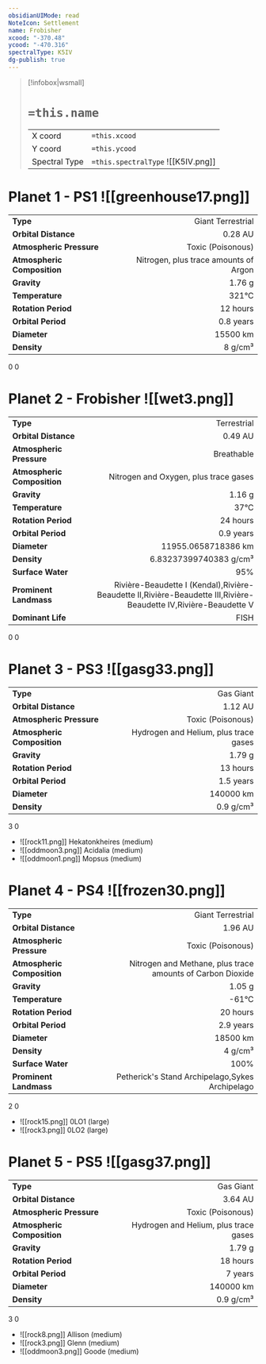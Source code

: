 ```yaml
---
obsidianUIMode: read
NoteIcon: Settlement
name: Frobisher
xcood: "-370.48"
ycood: "-470.316"
spectralType: K5IV
dg-publish: true
---
```

> [!infobox|wsmall]
> # `=this.name`
> | | |
> | - | - |
> | X coord | `=this.xcood` |
> | Y coord| `=this.ycood` |
> | Spectral Type | `=this.spectralType` ![[K5IV.png]] |

# Planet 1 - PS1 ![[greenhouse17.png]]
|                             |                           |
| --------------------------- | -------------------------:|
| **Type**                    |             Giant Terrestrial |
| **Orbital Distance**        |   0.28 AU |
| **Atmospheric Pressure**    |       Toxic (Poisonous) |
| **Atmospheric Composition** |      Nitrogen, plus trace amounts of Argon |
| **Gravity**                 |        1.76 g |
| **Temperature**             |    321°C |
| **Rotation Period**         |  12 hours |
| **Orbital Period** | 0.8 years |
| **Diameter**                |      15500 km | 
| **Density**                 |    8 g/cm³ |



0
0



# Planet 2 - Frobisher ![[wet3.png]]
|                             |                           |
| --------------------------- | -------------------------:|
| **Type**                    |             Terrestrial |
| **Orbital Distance**        |   0.49 AU |
| **Atmospheric Pressure**    |       Breathable |
| **Atmospheric Composition** |      Nitrogen and Oxygen, plus trace gases |
| **Gravity**                 |        1.16 g |
| **Temperature**             |    37°C |
| **Rotation Period**         |  24 hours |
| **Orbital Period** | 0.9 years |
| **Diameter**                |      11955.0658718386 km | 
| **Density**                 |    6.83237399740383 g/cm³ |
| **Surface Water**           |           95% | 
| **Prominent Landmass**      |         Rivière-Beaudette I (Kendal),Rivière-Beaudette II,Rivière-Beaudette III,Rivière-Beaudette IV,Rivière-Beaudette V | 
| **Dominant Life**           |         FISH |



0
0



# Planet 3 - PS3 ![[gasg33.png]]
|                             |                           |
| --------------------------- | -------------------------:|
| **Type**                    |             Gas Giant |
| **Orbital Distance**        |   1.12 AU |
| **Atmospheric Pressure**    |       Toxic (Poisonous) |
| **Atmospheric Composition** |      Hydrogen and Helium, plus trace gases |
| **Gravity**                 |        1.79 g |
| **Rotation Period**         |  13 hours |
| **Orbital Period** | 1.5 years |
| **Diameter**                |      140000 km | 
| **Density**                 |    0.9 g/cm³ |



3
0

- ![[rock11.png]] Hekatonkheires (medium)
- ![[oddmoon3.png]] Acidalia (medium)
- ![[oddmoon1.png]] Mopsus (medium)


# Planet 4 - PS4 ![[frozen30.png]]
|                             |                           |
| --------------------------- | -------------------------:|
| **Type**                    |             Giant Terrestrial |
| **Orbital Distance**        |   1.96 AU |
| **Atmospheric Pressure**    |       Toxic (Poisonous) |
| **Atmospheric Composition** |      Nitrogen and Methane, plus trace amounts of Carbon Dioxide |
| **Gravity**                 |        1.05 g |
| **Temperature**             |    -61°C |
| **Rotation Period**         |  20 hours |
| **Orbital Period** | 2.9 years |
| **Diameter**                |      18500 km | 
| **Density**                 |    4 g/cm³ |
| **Surface Water**           |           100% | 
| **Prominent Landmass**      |         Petherick's Stand Archipelago,Sykes Archipelago | 



2
0

- ![[rock15.png]] 0LO1 (large)
- ![[rock3.png]] 0LO2 (large)


# Planet 5 - PS5 ![[gasg37.png]]
|                             |                           |
| --------------------------- | -------------------------:|
| **Type**                    |             Gas Giant |
| **Orbital Distance**        |   3.64 AU |
| **Atmospheric Pressure**    |       Toxic (Poisonous) |
| **Atmospheric Composition** |      Hydrogen and Helium, plus trace gases |
| **Gravity**                 |        1.79 g |
| **Rotation Period**         |  18 hours |
| **Orbital Period** | 7 years |
| **Diameter**                |      140000 km | 
| **Density**                 |    0.9 g/cm³ |



3
0

- ![[rock8.png]] Allison (medium)
- ![[rock3.png]] Glenn (medium)
- ![[oddmoon3.png]] Goode (medium)


